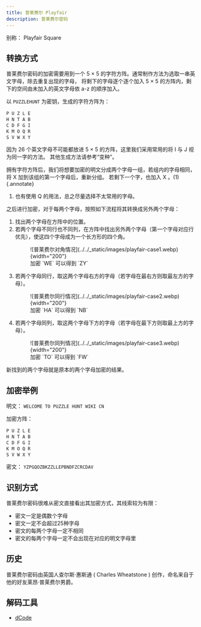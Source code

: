 ```yaml
---
title: 普莱费尔 Playfair
description: 普莱费尔密码
---
```


别称： Playfair Square

## 转换方式

普莱费尔密码的加密需要用到一个 5 × 5 的字符方阵。通常制作方法为选取一串英文字母，除去重复出现的字母，
将剩下的字母逐个逐个加入 5 × 5 的方阵内，剩下的空间由未加入的英文字母依 a-z 的顺序加入。

以 `PUZZLEHUNT` 为密钥，生成的字符方阵为：

```plain title="Playfair 加密方阵"
P U Z L E
H N T A B
C D F G I
K M O Q R
S V W X Y
```

因为 26 个英文字母不可能都放进 5 × 5 的方阵，这里我们采用常用的将 I 与 J 视为同一字的方法。
其他生成方法请参考“变种”。

拥有字符方阵后，我们将想要加密的明文分成两个字母一组，若组内的字母相同，将 X 加到该组的第一个字母后，重新分组。
若剩下一个字，也加入 X 。(1)
{.annotate}

1. 也有使用 Q 的用法，总之尽量选择不太常用的字母。

之后进行加密，对于每两个字母，按照如下流程将其转换成另外两个字母：

1. 找出两个字母在方阵中的位置。
2. 若两个字母不同行也不同列，在方阵中找出另外两个字母（第一个字母对应行优先），使这四个字母成为一个长方形的四个角。
    <figure markdown>
        ![普莱费尔对角情况](../../_static/images/playfair-case1.webp){width="200"}
        <figcaption markdown>加密 `WE` 可以得到 `ZY` </figcaption>
    </figure>
3. 若两个字母同行，取这两个字母右方的字母（若字母在最右方则取最左方的字母）。
    <figure markdown>
        ![普莱费尔同行情况](../../_static/images/playfair-case2.webp){width="200"}
        <figcaption markdown>加密 `HA` 可以得到 `NB` </figcaption>
    </figure>
4. 若两个字母同列，取这两个字母下方的字母（若字母在最下方则取最上方的字母）。
    <figure markdown>
        ![普莱费尔同列情况](../../_static/images/playfair-case3.webp){width="200"}
        <figcaption markdown>加密 `TO` 可以得到 `FW` </figcaption>
    </figure>

新找到的两个字母就是原本的两个字母加密的结果。

## 加密举例

明文： `WELCOME TO PUZZLE HUNT WIKI CN`

加密方阵：

```plain title="Playfair 加密方阵"
P U Z L E
H N T A B
C D F G I
K M O Q R
S V W X Y
```

密文： `YZPGQOZBKZZLLEPBNDFZCRCDAV`

## 识别方式

普莱费尔密码很难从密文直接看出其加密方式，其线索较为有限：

- 密文一定是偶数个字母
- 密文一定不会超过25种字母
- 密文的每两个字母一定不相同
- 密文的每两个字母一定不会出现在对应的明文字母里

## 历史

普莱费尔密码由英国人查尔斯·惠斯通 ( Charles Wheatstone ) 创作，命名来自于他的好友莱昂·普莱费尔男爵。

## 解码工具

- [dCode](https://www.dcode.fr/playfair-cipher)
